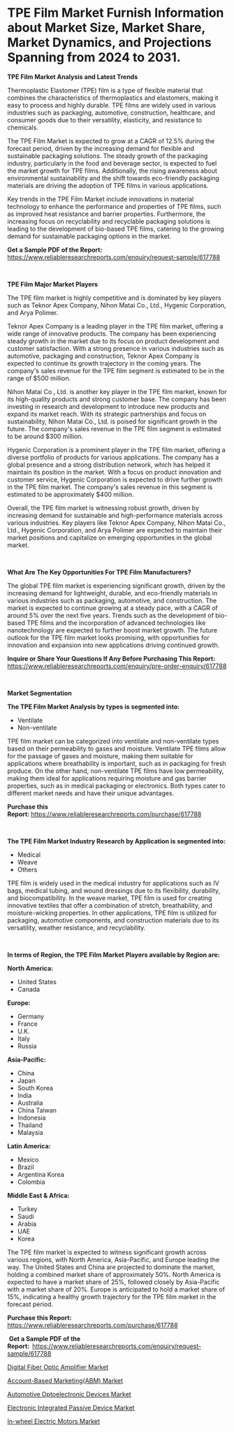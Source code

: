 <p><h1>TPE Film Market Furnish Information about Market Size, Market Share, Market Dynamics, and Projections Spanning from 2024 to 2031.</h1></p><p><strong>TPE Film Market Analysis and Latest Trends</strong></p>
<p><p>Thermoplastic Elastomer (TPE) film is a type of flexible material that combines the characteristics of thermoplastics and elastomers, making it easy to process and highly durable. TPE films are widely used in various industries such as packaging, automotive, construction, healthcare, and consumer goods due to their versatility, elasticity, and resistance to chemicals.</p><p>The TPE Film Market is expected to grow at a CAGR of 12.5% during the forecast period, driven by the increasing demand for flexible and sustainable packaging solutions. The steady growth of the packaging industry, particularly in the food and beverage sector, is expected to fuel the market growth for TPE films. Additionally, the rising awareness about environmental sustainability and the shift towards eco-friendly packaging materials are driving the adoption of TPE films in various applications.</p><p>Key trends in the TPE Film Market include innovations in material technology to enhance the performance and properties of TPE films, such as improved heat resistance and barrier properties. Furthermore, the increasing focus on recyclability and recyclable packaging solutions is leading to the development of bio-based TPE films, catering to the growing demand for sustainable packaging options in the market.</p></p>
<p><strong>Get a Sample PDF of the Report:&nbsp;</strong> <a href="https://www.reliableresearchreports.com/enquiry/request-sample/617788">https://www.reliableresearchreports.com/enquiry/request-sample/617788</a></p>
<p>&nbsp;</p>
<p><strong>TPE Film Major Market Players</strong></p>
<p><p>The TPE film market is highly competitive and is dominated by key players such as Teknor Apex Company, Nihon Matai Co., Ltd., Hygenic Corporation, and Arya Polimer.</p><p>Teknor Apex Company is a leading player in the TPE film market, offering a wide range of innovative products. The company has been experiencing steady growth in the market due to its focus on product development and customer satisfaction. With a strong presence in various industries such as automotive, packaging and construction, Teknor Apex Company is expected to continue its growth trajectory in the coming years. The company's sales revenue for the TPE film segment is estimated to be in the range of $500 million.</p><p>Nihon Matai Co., Ltd. is another key player in the TPE film market, known for its high-quality products and strong customer base. The company has been investing in research and development to introduce new products and expand its market reach. With its strategic partnerships and focus on sustainability, Nihon Matai Co., Ltd. is poised for significant growth in the future. The company's sales revenue in the TPE film segment is estimated to be around $300 million.</p><p>Hygenic Corporation is a prominent player in the TPE film market, offering a diverse portfolio of products for various applications. The company has a global presence and a strong distribution network, which has helped it maintain its position in the market. With a focus on product innovation and customer service, Hygenic Corporation is expected to drive further growth in the TPE film market. The company's sales revenue in this segment is estimated to be approximately $400 million.</p><p>Overall, the TPE film market is witnessing robust growth, driven by increasing demand for sustainable and high-performance materials across various industries. Key players like Teknor Apex Company, Nihon Matai Co., Ltd., Hygenic Corporation, and Arya Polimer are expected to maintain their market positions and capitalize on emerging opportunities in the global market.</p></p>
<p>&nbsp;</p>
<p><strong>What Are The Key Opportunities For TPE Film Manufacturers?</strong></p>
<p><p>The global TPE film market is experiencing significant growth, driven by the increasing demand for lightweight, durable, and eco-friendly materials in various industries such as packaging, automotive, and construction. The market is expected to continue growing at a steady pace, with a CAGR of around 5% over the next five years. Trends such as the development of bio-based TPE films and the incorporation of advanced technologies like nanotechnology are expected to further boost market growth. The future outlook for the TPE film market looks promising, with opportunities for innovation and expansion into new applications driving continued growth.</p></p>
<p><strong>Inquire or Share Your Questions If Any Before Purchasing This Report:</strong> <a href="https://www.reliableresearchreports.com/enquiry/pre-order-enquiry/617788">https://www.reliableresearchreports.com/enquiry/pre-order-enquiry/617788</a></p>
<p>&nbsp;</p>
<p><strong>Market Segmentation</strong></p>
<p><strong>The TPE Film Market Analysis by types is segmented into:</strong></p>
<p><ul><li>Ventilate</li><li>Non-ventilate</li></ul></p>
<p><p>TPE film market can be categorized into ventilate and non-ventilate types based on their permeability to gases and moisture. Ventilate TPE films allow for the passage of gases and moisture, making them suitable for applications where breathability is important, such as in packaging for fresh produce. On the other hand, non-ventilate TPE films have low permeability, making them ideal for applications requiring moisture and gas barrier properties, such as in medical packaging or electronics. Both types cater to different market needs and have their unique advantages.</p></p>
<p><strong>Purchase this Report:&nbsp;</strong><a href="https://www.reliableresearchreports.com/purchase/617788">https://www.reliableresearchreports.com/purchase/617788</a></p>
<p>&nbsp;</p>
<p><strong>The TPE Film Market Industry Research by Application is segmented into:</strong></p>
<p><ul><li>Medical</li><li>Weave</li><li>Others</li></ul></p>
<p><p>TPE film is widely used in the medical industry for applications such as IV bags, medical tubing, and wound dressings due to its flexibility, durability, and biocompatibility. In the weave market, TPE film is used for creating innovative textiles that offer a combination of stretch, breathability, and moisture-wicking properties. In other applications, TPE film is utilized for packaging, automotive components, and construction materials due to its versatility, weather resistance, and recyclability.</p></p>
<p>&nbsp;</p>
<p><strong>In terms of Region, the TPE Film Market Players available by Region are:</strong></p>
<p>
    <p> <strong> North America: </strong>
        <ul>
            <li>United States</li>
            <li>Canada</li>
        </ul>
        </p> 
    <p> <strong> Europe: </strong>
        <ul>
            <li>Germany</li>
            <li>France</li>
            <li>U.K.</li>
            <li>Italy</li>
            <li>Russia</li>
        </ul>
        </p> 
    <p> <strong> Asia-Pacific: </strong>
        <ul>
            <li>China</li>
            <li>Japan</li>
            <li>South Korea</li>
            <li>India</li>
            <li>Australia</li>
            <li>China Taiwan</li>
            <li>Indonesia</li>
            <li>Thailand</li>
            <li>Malaysia</li>
        </ul>
        </p> 
    <p> <strong> Latin America: </strong>
        <ul>
            <li>Mexico</li>
            <li>Brazil</li>
            <li>Argentina Korea</li>
            <li>Colombia</li>
        </ul>
        </p> 
    <p> <strong> Middle East & Africa: </strong>
        <ul>
            <li>Turkey</li>
            <li>Saudi</li>
            <li>Arabia</li>
            <li>UAE</li>
            <li>Korea</li>
        </ul>
    </p>
    </p>
<p><p>The TPE film market is expected to witness significant growth across various regions, with North America, Asia-Pacific, and Europe leading the way. The United States and China are projected to dominate the market, holding a combined market share of approximately 50%. North America is expected to have a market share of 25%, followed closely by Asia-Pacific with a market share of 20%. Europe is anticipated to hold a market share of 15%, indicating a healthy growth trajectory for the TPE film market in the forecast period.</p></p>
<p><strong>Purchase this Report: </strong><a href="https://www.reliableresearchreports.com/purchase/617788">https://www.reliableresearchreports.com/purchase/617788</a></p>
<p>&nbsp;<strong>Get a Sample PDF of the Report:&nbsp;&nbsp;</strong><a href="https://www.reliableresearchreports.com/enquiry/request-sample/617788">https://www.reliableresearchreports.com/enquiry/request-sample/617788</a></p>
<p><strong></strong></p>
<p><p><a href="https://view.publitas.com/reportprime-1/digital-fiber-optic-amplifier-market-growth-market-trends-covid-19-impact-and-forecasts-for-period-from-2024-2031/">Digital Fiber Optic Amplifier Market</a></p><p><a href="https://changeable-paste-463.notion.site/Account-Based-Marketing-ABM-Market-Growth-Market-Trends-COVID-19-Impact-and-Forecasts-for-period-8d18d01f56e54e08b6d9aaf186f93fbc">Account-Based Marketing(ABM) Market</a></p><p><a href="https://fuschia-pecorino-a6d.notion.site/Automotive-Optoelectronic-Devices-Market-Size-and-Growth-Market-Segmentation-Regional-and-Country--4faf6bdb9324475d937d2781dde83b60">Automotive Optoelectronic Devices Market</a></p><p><a href="https://view.publitas.com/reportprime-1/electronic-integrated-passive-device-market-size-and-examines-its-market-scope-with-a-primary-focus-on-growth-opportunities-and-forecasted-trends-spanning-from-2024-to-2031/">Electronic Integrated Passive Device Market</a></p><p><a href="https://florentine-yuzu-f42.notion.site/In-wheel-Electric-Motors-Market-Analysis-and-Market-Size-Global-Industry-Overview-Market-Segmentat-2dccb3bd96274b8a8f2bec627fee732d">In-wheel Electric Motors Market</a></p></p>